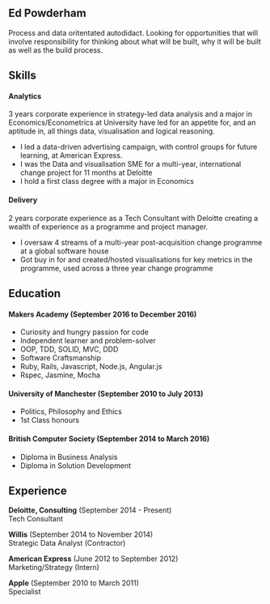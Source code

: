 ## Ed Powderham

Process and data oritentated autodidact. Looking for opportunities that will involve responsibility for thinking about what will be built, why it will be built as well as the build process.

## Skills

#### Analytics

3 years corporate experience in strategy-led data analysis and a major in Economics/Econometrics at University have led for an appetite for, and an aptitude in, all things data, visualisation and logical reasoning.

- I led a data-driven advertising campaign, with control groups for future learning, at American Express.
- I was the Data and visualisation SME for a multi-year, international change project for 11 months at Deloitte
- I hold a first class degree with a major in Economics


#### Delivery

2 years corporate experience as a Tech Consultant with Deloitte creating a wealth of experience as a programme and project manager.

- I oversaw 4 streams of a multi-year post-acquisition change programme at a global software house
- Got buy in for and created/hosted visualisations for key metrics in the programme, used across a three year change programme


## Education

#### Makers Academy (September 2016 to December 2016)

- Curiosity and hungry passion for code
- Independent learner and problem-solver
- OOP, TDD, SOLID, MVC, DDD
- Software Craftsmanship
- Ruby, Rails, Javascript, Node.js, Angular.js
- Rspec, Jasmine, Mocha

#### University of Manchester (September 2010 to July 2013)

- Politics, Philosophy and Ethics
- 1st Class honours

#### British Computer Society (September 2014 to March 2016)
- Diploma in Business Analysis
- Diploma in Solution Development


## Experience

**Deloitte, Consulting** (September 2014 - Present)    
Tech Consultant 

**Willis** (September 2014 to November 2014)   
Strategic Data Analyst (Contractor)

**American Express** (June 2012 to September 2012)   
Marketing/Strategy (Intern)

**Apple** (September 2010 to March 2011)   
Specialist
